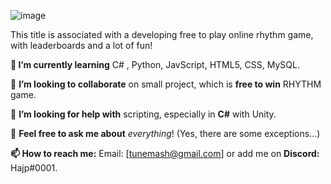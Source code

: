 ![image](https://i.imgur.com/ymWftco.png)

This title is associated with a developing free to play online rhythm game, with leaderboards and a lot of fun!

**🌱 I’m currently learning**
C# , Python, JavScript, HTML5, CSS, MySQL.

👯 **I’m looking to collaborate** on small project, which is **free to win** RHYTHM game.

🤔 **I’m looking for help with** scripting, especially in **C#** with Unity.

💬 **Feel free to ask me about** _everything_! (Yes, there are some exceptions...)

**📫 How to reach me:**
Email: [tunemash@gmail.com] or add me on **Discord:** Hajp#0001.
